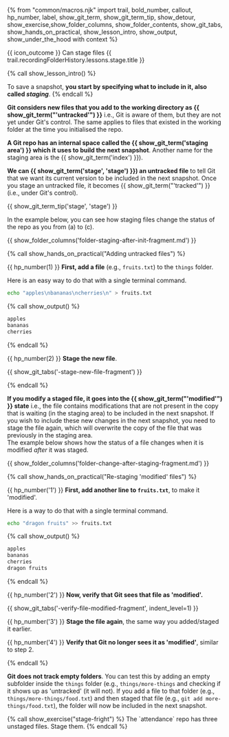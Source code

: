 {% from "common/macros.njk" import trail, bold_number, callout, hp_number, label, show_git_term, show_git_term_tip, show_detour, show_exercise,show_folder_columns, show_folder_contents, show_git_tabs, show_hands_on_practical, show_lesson_intro, show_output, show_under_the_hood with context %}

<span id="outcomes">{{ icon_outcome }} Can stage files</span>
<span id="title">{{ trail.recordingFolderHistory.lessons.stage.title }}</span>

<div id="body">

{% call show_lesson_intro() %}

To save a snapshot, **you start by specifying what to include in it, also called _staging_**.
{% endcall %}

**Git considers new files that you add to the working directory as {{ show_git_term("'untracked'") }}** i.e., Git is aware of them, but they are not yet under Git's control. The same applies to files that existed in the working folder at the time you initialised the repo.

**A Git repo has an internal space called the {{ show_git_term('staging area') }} which it uses to build the next snapshot**. Another name for the staging area is the {{ show_git_term('index') }}).

**We can {{ show_git_term('stage', 'stage') }}) an untracked file** to tell Git that we want its current version to be included in the next snapshot. Once you stage an untracked file, it becomes {{ show_git_term("'tracked'") }} (i.e., under Git's control).

{{ show_git_term_tip('stage', 'stage') }}

In the example below, you can see how staging files change the status of the repo as you from (a) to (c).

{{ show_folder_columns('folder-staging-after-init-fragment.md') }}

{% call show_hands_on_practical("Adding untracked files") %}

{{ hp_number(1) }} **First, add a file** (e.g., `fruits.txt`) to the `things` folder.

<box type="tip" seamless>

Here is an easy way to do that with a single terminal command.

```bash {.no-line-numbers }
echo "apples\nbananas\ncherries\n" > fruits.txt
```
{% call show_output() %}
```txt {heading="things/fruits.txt"}
apples
bananas
cherries
```
{% endcall %}
</box>

{{ hp_number(2) }} **Stage the new file**.

{{ show_git_tabs('-stage-new-file-fragment') }}

{% endcall %}


**If you modify a staged file, it goes into the {{ show_git_term("'modified'") }} state** i.e., the file contains modifications that are not present in the copy that is waiting (in the staging area) to be included in the next snapshot. If you wish to include these new changes in the next snapshot, you need to stage the file again, which will overwrite the copy of the file that was previously in the staging area.<br>
The example below shows how the status of a file changes when it is modified _after_ it was staged.

{{ show_folder_columns('folder-change-after-staging-fragment.md') }}

{% call show_hands_on_practical("Re-staging 'modified' files") %}

{{ hp_number('1') }} **First, add another line to `fruits.txt`**, to make it 'modified'.
<div class="indented-level1">

<box type="tip" seamless>

Here is a way to do that with a single terminal command.

```bash {.no-line-numbers }
echo "dragon fruits" >> fruits.txt
```
{% call show_output() %}

```txt {heading="things/fruits.txt" highlight-lines="4"}
apples
bananas
cherries
dragon fruits
```
{% endcall %}
   </box>
</div>

{{ hp_number('2') }} **Now, verify that Git sees that file as 'modified'.**

{{ show_git_tabs('-verify-file-modified-fragment', indent_level=1) }}

{{ hp_number('3') }} **Stage the file again**, the same way you added/staged it earlier.

{{ hp_number('4') }} **Verify that Git no longer sees it as 'modified'**, similar to step 2.

{% endcall %}


**Git does not track empty folders**. You can test this by adding an empty subfolder inside the `things` folder (e.g., `things/more-things` and checking if it shows up as 'untracked' (it will not). If you add a file to that folder (e.g., `things/more-things/food.txt`) and then staged that file (e.g., `git add more-things/food.txt`), the folder will now be included in the next snapshot.

</div>

<div id="extras">
{% call show_exercise("stage-fright") %}
The `attendance` repo has three unstaged files. Stage them.
{% endcall %}

<include src="detour-stage-file-deletions-fragment.md" />
<include src="detour-undo-staging-fragment.md" />
</div>
